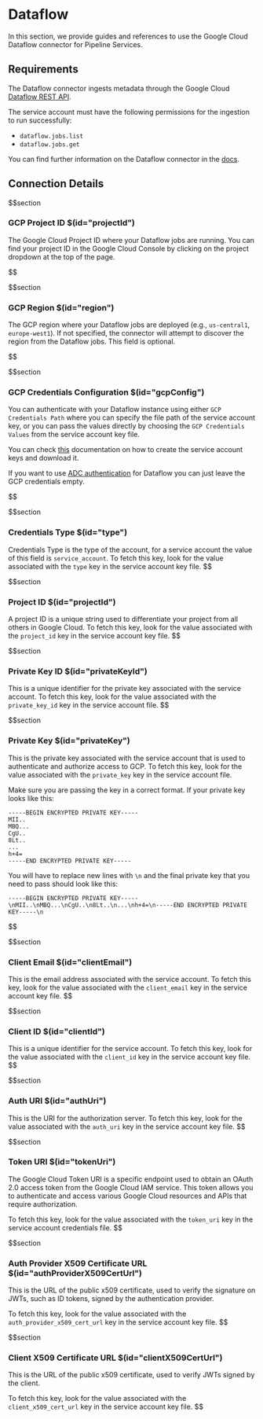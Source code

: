 # Dataflow

In this section, we provide guides and references to use the Google Cloud Dataflow connector for Pipeline Services.

## Requirements

The Dataflow connector ingests metadata through the Google Cloud <a href="https://cloud.google.com/dataflow/docs/reference/rest" target="_blank">Dataflow REST API</a>.

The service account must have the following permissions for the ingestion to run successfully:

- `dataflow.jobs.list`
- `dataflow.jobs.get`

You can find further information on the Dataflow connector in the <a href="https://docs.open-metadata.org/connectors/pipeline/dataflow" target="_blank">docs</a>.

## Connection Details

$$section
### GCP Project ID $(id="projectId")

The Google Cloud Project ID where your Dataflow jobs are running. You can find your project ID in the Google Cloud Console by clicking on the project dropdown at the top of the page.

$$

$$section
### GCP Region $(id="region")

The GCP region where your Dataflow jobs are deployed (e.g., `us-central1`, `europe-west1`). If not specified, the connector will attempt to discover the region from the Dataflow jobs. This field is optional.

$$

$$section
### GCP Credentials Configuration $(id="gcpConfig")

You can authenticate with your Dataflow instance using either `GCP Credentials Path` where you can specify the file path of the service account key, or you can pass the values directly by choosing the `GCP Credentials Values` from the service account key file.

You can check <a href="https://cloud.google.com/iam/docs/keys-create-delete#iam-service-account-keys-create-console" target="_blank">this</a> documentation on how to create the service account keys and download it.

If you want to use <a href="https://cloud.google.com/docs/authentication#adc" target="_blank">ADC authentication</a> for Dataflow you can just leave the GCP credentials empty.

$$

$$section
### Credentials Type $(id="type")

Credentials Type is the type of the account, for a service account the value of this field is `service_account`. To fetch this key, look for the value associated with the `type` key in the service account key file.
$$

$$section
### Project ID $(id="projectId")

A project ID is a unique string used to differentiate your project from all others in Google Cloud. To fetch this key, look for the value associated with the `project_id` key in the service account key file.
$$

$$section
### Private Key ID $(id="privateKeyId")

This is a unique identifier for the private key associated with the service account. To fetch this key, look for the value associated with the `private_key_id` key in the service account file.
$$

$$section
### Private Key $(id="privateKey")

This is the private key associated with the service account that is used to authenticate and authorize access to GCP. To fetch this key, look for the value associated with the `private_key` key in the service account file.

Make sure you are passing the key in a correct format. If your private key looks like this:

```
-----BEGIN ENCRYPTED PRIVATE KEY-----
MII..
MBQ...
CgU..
8Lt..
...
h+4=
-----END ENCRYPTED PRIVATE KEY-----
```

You will have to replace new lines with `\n` and the final private key that you need to pass should look like this:

```
-----BEGIN ENCRYPTED PRIVATE KEY-----\nMII..\nMBQ...\nCgU..\n8Lt..\n...\nh+4=\n-----END ENCRYPTED PRIVATE KEY-----\n
```
$$

$$section
### Client Email $(id="clientEmail")

This is the email address associated with the service account. To fetch this key, look for the value associated with the `client_email` key in the service account key file.
$$

$$section
### Client ID $(id="clientId")

This is a unique identifier for the service account. To fetch this key, look for the value associated with the `client_id` key in the service account key file.
$$

$$section
### Auth URI $(id="authUri")

This is the URI for the authorization server. To fetch this key, look for the value associated with the `auth_uri` key in the service account key file.
$$

$$section
### Token URI $(id="tokenUri")

The Google Cloud Token URI is a specific endpoint used to obtain an OAuth 2.0 access token from the Google Cloud IAM service. This token allows you to authenticate and access various Google Cloud resources and APIs that require authorization.

To fetch this key, look for the value associated with the `token_uri` key in the service account credentials file.
$$

$$section
### Auth Provider X509 Certificate URL $(id="authProviderX509CertUrl")

This is the URL of the public x509 certificate, used to verify the signature on JWTs, such as ID tokens, signed by the authentication provider.

To fetch this key, look for the value associated with the `auth_provider_x509_cert_url` key in the service account key file.
$$

$$section
### Client X509 Certificate URL $(id="clientX509CertUrl")

This is the URL of the public x509 certificate, used to verify JWTs signed by the client.

To fetch this key, look for the value associated with the `client_x509_cert_url` key in the service account key file.
$$
